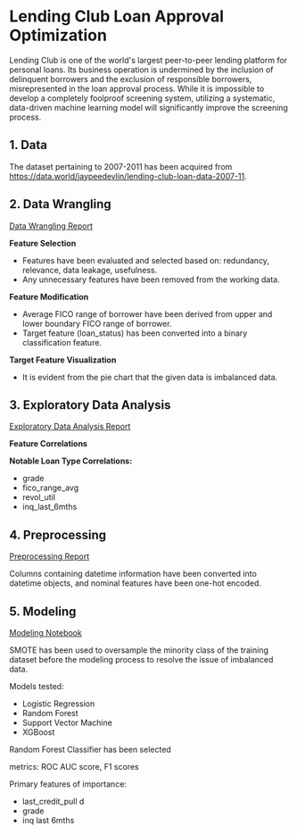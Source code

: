 # Lending Club Loan Approval Optimization
Lending Club is one of the world's largest peer-to-peer lending platform for personal loans.
Its business operation is undermined by the inclusion of delinquent borrowers and the exclusion of responsible borrowers, misrepresented in the loan approval process.
While it is impossible to develop a completely foolproof screening system, utilizing a systematic, data-driven machine learning model will significantly improve the screening process.

## 1. Data
The dataset pertaining to 2007-2011 has been acquired from https://data.world/jaypeedevlin/lending-club-loan-data-2007-11.

## 2. Data Wrangling
[Data Wrangling Report]()

__Feature Selection__
 * Features have been evaluated and selected based on: redundancy, relevance, data leakage, usefulness.
 * Any unnecessary features have been removed from the working data.
 
__Feature Modification__
 * Average FICO range of borrower have been derived from upper and lower boundary FICO range of borrower.
 * Target feature (loan_status) has been converted into a binary classification feature.

__Target Feature Visualization__
 * It is evident from the pie chart that the given data is imbalanced data.

## 3. Exploratory Data Analysis
[Exploratory Data Analysis Report]()

__Feature Correlations__

__Notable Loan Type Correlations:__
 * grade
 * fico_range_avg
 * revol_util
 * inq_last_6mths

## 4. Preprocessing
[Preprocessing Report]()

Columns containing datetime information have been converted into datetime objects, and nominal features have been one-hot encoded.

## 5. Modeling
[Modeling Notebook]()

SMOTE has been used to oversample the minority class of the training dataset before the modeling process to resolve the issue of imbalanced data.

Models tested:
 * Logistic Regression
 * Random Forest
 * Support Vector Machine
 * XGBoost



Random Forest Classifier has been selected

metrics: ROC AUC score, F1 scores

Primary features of importance:
 * last_credit_pull d
 * grade
 * inq last 6mths


